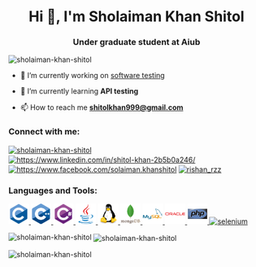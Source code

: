 <h1 align="center">Hi 👋, I'm Sholaiman Khan Shitol</h1>
<h3 align="center">Under graduate student at Aiub</h3>

<p align="left"> <img src="https://komarev.com/ghpvc/?username=sholaiman-khan-shitol&label=Profile%20views&color=0e75b6&style=flat" alt="sholaiman-khan-shitol" /> </p>

- 🔭 I’m currently working on [software testing](https://github.com/sholaiman-khan-shitol/projects/blob/main/SQT%20FINAL%20Report.pdf)

- 🌱 I’m currently learning **API testing**

- 📫 How to reach me **shitolkhan999@gmail.com**

<h3 align="left">Connect with me:</h3>
<p align="left">
<a href="https://codepen.io/sholaiman-khan-shitol" target="blank"><img align="center" src="https://raw.githubusercontent.com/rahuldkjain/github-profile-readme-generator/master/src/images/icons/Social/codepen.svg" alt="sholaiman-khan-shitol" height="30" width="40" /></a>
<a href="https://linkedin.com/in/https://www.linkedin.com/in/shitol-khan-2b5b0a246/" target="blank"><img align="center" src="https://raw.githubusercontent.com/rahuldkjain/github-profile-readme-generator/master/src/images/icons/Social/linked-in-alt.svg" alt="https://www.linkedin.com/in/shitol-khan-2b5b0a246/" height="30" width="40" /></a>
<a href="https://fb.com/https://www.facebook.com/solaiman.khanshitol" target="blank"><img align="center" src="https://raw.githubusercontent.com/rahuldkjain/github-profile-readme-generator/master/src/images/icons/Social/facebook.svg" alt="https://www.facebook.com/solaiman.khanshitol" height="30" width="40" /></a>
<a href="https://instagram.com/rishan_rzz" target="blank"><img align="center" src="https://raw.githubusercontent.com/rahuldkjain/github-profile-readme-generator/master/src/images/icons/Social/instagram.svg" alt="rishan_rzz" height="30" width="40" /></a>
</p>

<h3 align="left">Languages and Tools:</h3>
<p align="left"> <a href="https://www.cprogramming.com/" target="_blank" rel="noreferrer"> <img src="https://raw.githubusercontent.com/devicons/devicon/master/icons/c/c-original.svg" alt="c" width="40" height="40"/> </a> <a href="https://www.w3schools.com/cpp/" target="_blank" rel="noreferrer"> <img src="https://raw.githubusercontent.com/devicons/devicon/master/icons/cplusplus/cplusplus-original.svg" alt="cplusplus" width="40" height="40"/> </a> <a href="https://www.w3schools.com/cs/" target="_blank" rel="noreferrer"> <img src="https://raw.githubusercontent.com/devicons/devicon/master/icons/csharp/csharp-original.svg" alt="csharp" width="40" height="40"/> </a> <a href="https://www.java.com" target="_blank" rel="noreferrer"> <img src="https://raw.githubusercontent.com/devicons/devicon/master/icons/java/java-original.svg" alt="java" width="40" height="40"/> </a> <a href="https://www.linux.org/" target="_blank" rel="noreferrer"> <img src="https://raw.githubusercontent.com/devicons/devicon/master/icons/linux/linux-original.svg" alt="linux" width="40" height="40"/> </a> <a href="https://www.mongodb.com/" target="_blank" rel="noreferrer"> <img src="https://raw.githubusercontent.com/devicons/devicon/master/icons/mongodb/mongodb-original-wordmark.svg" alt="mongodb" width="40" height="40"/> </a> <a href="https://www.mysql.com/" target="_blank" rel="noreferrer"> <img src="https://raw.githubusercontent.com/devicons/devicon/master/icons/mysql/mysql-original-wordmark.svg" alt="mysql" width="40" height="40"/> </a> <a href="https://www.oracle.com/" target="_blank" rel="noreferrer"> <img src="https://raw.githubusercontent.com/devicons/devicon/master/icons/oracle/oracle-original.svg" alt="oracle" width="40" height="40"/> </a> <a href="https://www.php.net" target="_blank" rel="noreferrer"> <img src="https://raw.githubusercontent.com/devicons/devicon/master/icons/php/php-original.svg" alt="php" width="40" height="40"/> </a> <a href="https://www.selenium.dev" target="_blank" rel="noreferrer"> <img src="https://raw.githubusercontent.com/detain/svg-logos/780f25886640cef088af994181646db2f6b1a3f8/svg/selenium-logo.svg" alt="selenium" width="40" height="40"/> </a> </p>

<p><img align="left" src="https://github-readme-stats.vercel.app/api/top-langs?username=sholaiman-khan-shitol&show_icons=true&locale=en&layout=compact" alt="sholaiman-khan-shitol" /></p>

<p>&nbsp;<img align="center" src="https://github-readme-stats.vercel.app/api?username=sholaiman-khan-shitol&show_icons=true&locale=en" alt="sholaiman-khan-shitol" /></p>

<p><img align="center" src="https://github-readme-streak-stats.herokuapp.com/?user=sholaiman-khan-shitol&" alt="sholaiman-khan-shitol" /></p>
